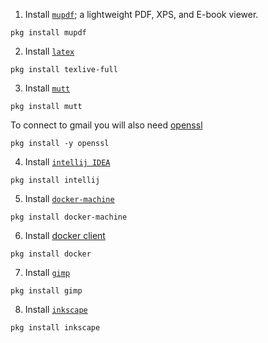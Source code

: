 1. Install [`mupdf`](https://www.freshports.org/graphics/mupdf/); a lightweight PDF, XPS, and E-book viewer.
```
pkg install mupdf
```

2. Install [`latex`]()
```
pkg install texlive-full
```

3. Install [`mutt`](https://www.freshports.org/mail/mutt)
```
pkg install mutt
```
To connect to gmail you will also need [openssl](https://www.freshports.org/security/openssl/)
```
pkg install -y openssl
```
4. Install [`intellij IDEA`](https://www.freshports.org/java/intellij/)
```
pkg install intellij
```
5. Install [`docker-machine`](https://www.freshports.org/sysutils/docker-machine/)
```
pkg install docker-machine
```
6. Install [docker client](https://www.freshports.org/sysutils/docker/)
```
pkg install docker
```
7. Install [`gimp`](https://www.freshports.org/graphics/gimp/)
```
pkg install gimp
```
8. Install [`inkscape`](https://www.freshports.org/graphics/inkscape/)
```
pkg install inkscape
```
```
